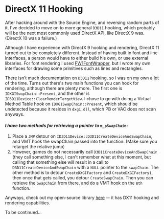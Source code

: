 # DirectX 11 Hooking

After hacking around with the Source Engine, and reversing random parts of it, I've decided to move on to more general `D3D11` hooking, which probably will be the next most commonly used DirectX API, like DirectX 9 was. (DirectX 10 was a failure.)

Although I have experience with DirectX 9 hooking and rendering, DirectX 11 turned out to be completely different. Instead of having built in font and line interfaces, a person would have to either build his own, or use external libraries. For font rendering I used [FW1FontWrapper](http://fw1.codeplex.com/), but I wrote my own interfaces for drawing some primitives such as lines and rectangles.

There isn't much documentation on `D3D11` hooking, so I was on my own a lot of the time. Turns out there's two main functions you can hook for rendering, although there are plenty more. The first one is `IDXGISwapChain::Present`, and the other is `ID3D11Device::ClearRenderTargetView`. I chose to go with doing a Virtual Method Table hook on `IDXGISwapChain::Present`, which should be undetected because it resides in `dxgi.dll`, which PB or VAC does not scan anyways.


#### *I have two methods for retrieving a pointer to* `m_pSwapChain`:

1. Place a `JMP` detour on `ID3D11Device::D3D11CreateDeviceAndSwapChain`, and VMT hook the swapChain passed into the function. (Make sure you retarget the relative jump)
2. However, games do not necessarily call `D3D11CreateDeviceAndSwapChain` (they call something else, I can't remember what at this moment, but calling that something else will result in a call to `D3D11CreateDeviceAndSwapChain` with a `NULL` pointer to the `swapChain`. The other method is to detour `CreateDXGIFactory` and `CreateDXGIFactory1`, then once that gets called, you detour `CreateSwapChain`. Then you can retrieve the `SwapChain` from there, and do a VMT hook on the `8th` function.

Anyways, check out my open-source library [here](https://github.com/scen/ionlib) -- it has DX11 hooking and rendering capabilities.

To be continued...
